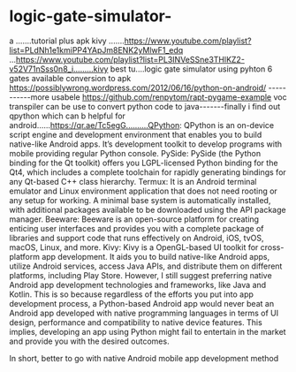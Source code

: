 # logic-gate-simulator-
 a .......tutorial plus apk kivy .......https://www.youtube.com/playlist?list=PLdNh1e1kmiPP4YApJm8ENK2yMlwF1_edq ...https://www.youtube.com/playlist?list=PL3INVeSSne3THlKZ2-v52V71nSss0n8_i.........kivy best tu....logic gate simulator using pyhton 6 gates available 
conversion to apk
https://possiblywrong.wordpress.com/2012/06/16/python-on-android/
-----------more usabele https://github.com/renpytom/rapt-pygame-example
voc transpiler can be use to convert python code to java-------finally i find out qpython which can b helpful for android......https://qr.ae/Tc5egG..........QPython: QPython is an on-device script engine and development environment that enables you to build native-like Android apps. It’s development toolkit to develop programs with mobile providing regular Python console.
PySide: PySide (the Python binding for the Qt toolkit) offers you LGPL-licensed Python binding for the Qt4, which includes a complete toolchain for rapidly generating bindings for any Qt-based C++ class hierarchy.
Termux: It is an Android terminal emulator and Linux environment application that does not need rooting or any setup for working. A minimal base system is automatically installed, with additional packages available to be downloaded using the API package manager.
Beeware: Beeware is an open-source platform for creating enticing user interfaces and provides you with a complete package of libraries and support code that runs effectively on Android, iOS, tvOS, macOS, Linux, and more.
Kivy: Kivy is a OpenGL-based UI toolkit for cross-platform app development. It aids you to build native-like Android apps, utilize Android services, access Java APIs, and distribute them on different platforms, including Play Store.
However, I still suggest preferring native Android app development technologies and frameworks, like Java and Kotlin. This is so because regardless of the efforts you put into app development process, a Python-based Android app would never beat an Android app developed with native programming languages in terms of UI design, performance and compatibility to native device features. This implies, developing an app using Python might fail to entertain in the market and provide you with the desired outcomes.

In short, better to go with native Android mobile app development method
